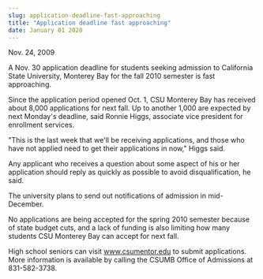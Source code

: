 ```yaml
---
slug: application-deadline-fast-approaching
title: "Application deadline fast approaching"
date: January 01 2020
---
```


 
<p>Nov. 24, 2009</p>
<p>
  A Nov. 30 application deadline for students seeking admission to California
  State University, Monterey Bay for the fall 2010 semester is fast approaching.
</p>
<p>
  Since the application period opened Oct. 1, CSU Monterey Bay has received
  about 8,000 applications for next fall. Up to another 1,000 are expected by
  next Monday's deadline, said Ronnie Higgs, associate vice president for
  enrollment services.
</p>
<p>
  "This is the last week that we'll be receiving applications, and those who
  have not applied need to get their applications in now," Higgs said.
</p>
<p>
  Any applicant who receives a question about some aspect of his or her
  application should reply as quickly as possible to avoid disqualification, he
  said.
</p>
<p>
  The university plans to send out notifications of admission in mid-December.
</p>
<p>
  No applications are being accepted for the spring 2010 semester because of
  state budget cuts, and a lack of funding is also limiting how many students
  CSU Monterey Bay can accept for next fall.
</p>
<p>
  High school seniors can visit
  <a href="https://www.csumentor.edu" title="www.csumentor.edu"
    >www.csumentor.edu</a
  >
  to submit applications. More information is available by calling the CSUMB
  Office of Admissions at 831-582-3738.
</p>
 
